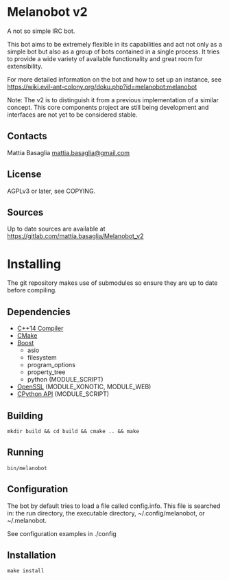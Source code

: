 Melanobot v2
============

A not so simple IRC bot.

This bot aims to be extremely flexible in its capabilities and act not only as
a simple bot but also as a group of bots contained in a single process.
It tries to provide a wide variety of available functionality and great room
for extensibility.

For more detailed information on the bot and how to set up an instance,
see https://wiki.evil-ant-colony.org/doku.php?id=melanobot:melanobot

Note: The v2 is to distinguish it from a previous implementation of a similar
concept. This core components project are still being development
and interfaces are not yet to be considered stable.

Contacts
--------
Mattia Basaglia <mattia.basaglia@gmail.com>


License
-------
AGPLv3 or later, see COPYING.


Sources
-------

Up to date sources are available at https://gitlab.com/mattia.basaglia/Melanobot_v2

Installing
==========

The git repository makes use of submodules so ensure they are up to date
before compiling.

Dependencies
------------

* [C++14 Compiler](http://en.cppreference.com/w/cpp/compiler_support)
* [CMake](http://www.cmake.org/)
* [Boost](http://www.boost.org/)
    * asio
    * filesystem
    * program_options
    * property_tree
    * python (MODULE_SCRIPT)
* [OpenSSL](http://openssl.org/) (MODULE_XONOTIC, MODULE_WEB)
* [CPython API](https://www.python.org/) (MODULE_SCRIPT)

Building
--------

    mkdir build && cd build && cmake .. && make

Running
-------

    bin/melanobot

Configuration
-------------

The bot by default tries to load a file called config.info.
This file is searched in: the run directory,
the executable directory, ~/.config/melanobot, or ~/.melanobot.

See configuration examples in ./config

Installation
------------

    make install

